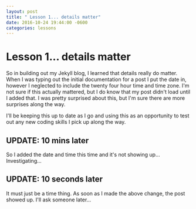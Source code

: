 ```yaml
---
layout: post
title: " Lesson 1... details matter"
date: 2016-10-24 19:44:00 -0600
categories: lessons
---
```

# Lesson 1... details matter

So in building out my Jekyll blog, I learned that details really do matter. When I was typing out the initial documentation for a post I put the date in, however I neglected to include the twenty four hour time and time zone. I'm not sure if this actually mattered, but I do know that my post didn't load until I added that. I was pretty surprised about this, but I'm sure there are more surprises along the way.

I'll be keeping this up to date as I go and using this as an opportunity to test out any new coding skills I pick up along the way.


## UPDATE: 10 mins later
  So I added the date and time this time and it's not showing up... Investigating...
  
## UPDATE: 10 seconds later
  It must just be a time thing. As soon as I made the above change, the post showed up. I'll ask someone later...
